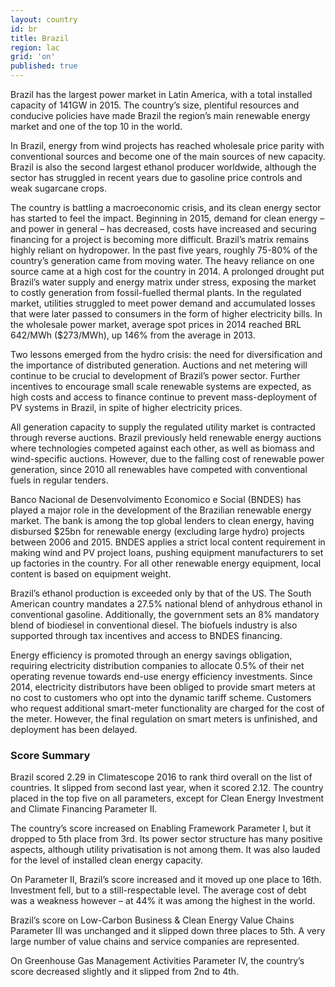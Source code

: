 ```yaml
---
layout: country
id: br
title: Brazil
region: lac
grid: 'on'
published: true
---
```


Brazil has the largest power market in Latin America, with a total installed capacity of 141GW in 2015. The country’s size, plentiful resources and conducive policies have made Brazil the region’s main renewable energy market and one of the top 10 in the world.

In Brazil, energy from wind projects has reached wholesale price parity with conventional sources and become one of the main sources of new capacity. Brazil is also the second largest ethanol producer worldwide, although the sector has struggled in recent years due to gasoline price controls and weak sugarcane crops.

The country is battling a macroeconomic crisis, and its clean energy sector has started to feel the impact. Beginning in 2015, demand for clean energy – and power in general – has decreased, costs have increased and securing financing for a project is becoming more difficult.
Brazil’s matrix remains highly reliant on hydropower. In the past five years, roughly 75-80% of the country’s generation came from moving water. The heavy reliance on one source came at a high cost for the country in 2014. A prolonged drought put Brazil’s water supply and energy matrix under stress, exposing the market to costly generation from fossil-fuelled thermal plants.
In the regulated market, utilities struggled to meet power demand and accumulated losses that were later passed to consumers in the form of higher electricity bills. In the wholesale power market, average spot prices in 2014 reached BRL 642/MWh ($273/MWh), up 146% from the average in 2013.

Two lessons emerged from the hydro crisis: the need for diversification and the importance of distributed generation. Auctions and net metering will continue to be crucial to development of Brazil’s power sector. Further incentives to encourage small scale renewable systems are expected, as high costs and access to finance continue to prevent mass-deployment of PV systems in Brazil, in spite of higher electricity prices.

All generation capacity to supply the regulated utility market is contracted through reverse auctions. Brazil previously held renewable energy auctions where technologies competed against each other, as well as biomass and wind-specific auctions. However, due to the falling cost of renewable power generation, since 2010 all renewables have competed with conventional fuels in regular tenders.

Banco Nacional de Desenvolvimento Economico e Social (BNDES) has played a major role in the development of the Brazilian renewable energy market. The bank is among the top global lenders to clean energy, having disbursed $25bn for renewable energy (excluding large hydro) projects between 2006 and 2015. BNDES applies a strict local content requirement in making wind and PV project loans, pushing equipment manufacturers to set up factories in the country. For all other renewable energy equipment, local content is based on equipment weight.

Brazil’s ethanol production is exceeded only by that of the US. The South American country mandates a 27.5% national blend of anhydrous ethanol in conventional gasoline. Additionally, the government sets an 8% mandatory blend of biodiesel in conventional diesel. The biofuels industry is also supported through tax incentives and access to BNDES financing.

Energy efficiency is promoted through an energy savings obligation, requiring electricity distribution companies to allocate 0.5% of their net operating revenue towards end-use energy efficiency investments. Since 2014, electricity distributors have been obliged to provide smart meters at no cost to customers who opt into the dynamic tariff scheme. Customers who request additional smart-meter functionality are charged for the cost of the meter. However, the final regulation on smart meters is unfinished, and deployment has been delayed.


### Score Summary

Brazil scored 2.29 in Climatescope 2016 to rank third overall on the list of countries. It slipped from second last year, when it scored 2.12. The country placed in the top five on all parameters, except for Clean Energy Investment and Climate Financing Parameter II.

The country’s score increased on Enabling Framework Parameter I, but it dropped to 5th place from 3rd. Its power sector structure has many positive aspects, although utility privatisation is not among them. It was also lauded for the level of installed clean energy capacity. 

On Parameter II, Brazil’s score increased and it moved up one place to 16th. Investment fell, but to a still-respectable level. The average cost of debt was a weakness however – at 44% it was among the highest in the world.

Brazil’s score on Low-Carbon Business & Clean Energy Value Chains Parameter III was unchanged and it slipped down three places to 5th. A very large number of value chains and service companies are represented.

On Greenhouse Gas Management Activities Parameter IV, the country’s score decreased slightly and it slipped from 2nd to 4th.
